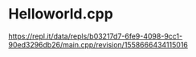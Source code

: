 # Helloworld.cpp

https://repl.it/data/repls/b03217d7-6fe9-4098-9cc1-90ed3296db26/main.cpp/revision/1558666434115016
